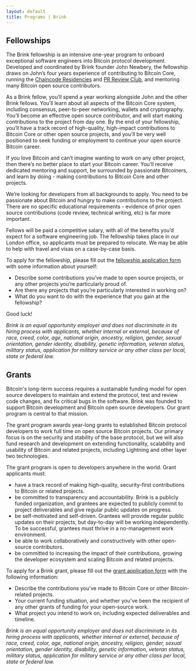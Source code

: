 ```yaml
---
layout: default
title: Programs | Brink
---
```


## Fellowships

The Brink fellowship is an intensive one-year program to onboard exceptional
software engineers into Bitcoin protocol development. Developed and coordinated
by Brink founder John Newbery, the fellowship draws on John’s four years
experience of contributing to Bitcoin Core, running the [Chaincode
Residencies](https://residency.chaincode.com/) and [PR Review
Club](https://bitcoincore.reviews/), and mentoring many Bitcoin open source
contributors.

As a Brink fellow, you’ll spend a year working alongside John and the other
Brink fellows. You’ll learn about all aspects of the Bitcoin Core system,
including consensus, peer-to-peer networking, wallets and cryptography. You’ll
become an effective open source contributor, and will start making
contributions to the project from day one. By the end of your fellowship,
you’ll have a track record of high-quality, high-impact contributions to
Bitcoin Core or other open source projects, and you’ll be very well positioned
to seek funding or employment to continue your open source Bitcoin career.

If you love Bitcoin and can’t imagine wanting to work on any other project,
then there’s no better place to start your Bitcoin career. You’ll receive
dedicated mentoring and support, be surrounded by passionate Bitcoiners, and
learn by doing - making contributions to Bitcoin Core and other projects.

We’re looking for developers from all backgrounds to apply. You need to be
passionate about Bitcoin and hungry to make contributions to the project.
There are no specific educational requirements - evidence of prior open source
contributions (code review, technical writing, etc) is far more important.

Fellows will be paid a competitive salary, with all of the benefits you’d
expect for a software engineering job. The fellowship takes place in our London
office, so applicants must be prepared to relocate. We may be able to help with
travel and visas on a case-by-case basis.

To apply for the fellowship, please fill out the [fellowship application
form](https://forms.gle/hhsAFmot8PKd3SQE8) with some information about
yourself:

- Describe some contributions you’ve made to open source projects, or any other
  projects you’re particularly proud of.
- Are there any projects that you’re particularly interested in working on?
- What do you want to do with the experience that you gain at the fellowship?

Good luck!

_Brink is an equal opportunity employer and does
not discriminate in its hiring process with applicants, whether internal or
external, because of race, creed, color, age, national origin, ancestry,
religion, gender, sexual orientation, gender identity, disability, genetic
information, veteran status, military status, application for military
service or any other class per local, state or federal law._

## Grants

Bitcoin's long-term success requires a sustainable funding model
for open source developers to maintain and extend the protocol, test and
review code changes, and fix critical bugs in the software. Brink was founded
to support Bitcoin development and Bitcoin open source developers. Our grant
program is central to that mission.

The grant program awards year-long grants to established Bitcoin protocol
developers to work full time on open source Bitcoin projects. Our primary focus
is on the security and stability of the base protocol, but we will also fund
research and development on extending functionality, scalability and usability of
Bitcoin and related projects, including Lightning and other layer two technologies.

The grant program is open to developers anywhere in the world. Grant applicants must:

- have a track record of making high-quality, security-first contributions to
  Bitcoin or related projects.
- be committed to transparency and accountability. Brink is a publicly funded
  organization, and grantees are expected to publicly commit to project
  deliverables and give regular public updates on progress.
- be self-motivated and self-driven. Grantees will provide regular public
  updates on their projects, but day-to-day will be working independently. To
  be successful, grantees must thrive in a no-management work environment.
- be able to work collaboratively and constructively with other open-source
  contributors.
- be committed to increasing the impact of their contributions, growing the
  developer ecosystem and scaling Bitcoin and related projects.

To apply for a Brink grant, please fill out the [grant application
form](https://forms.gle/zr5QKoV59pkUfBL47) with the following information:

- Describe the contributions you've made to Bitcoin Core or other
  Bitcoin-related projects.
- Your current funding situation, and whether you've been the recipient of
  any other grants of funding for your open-source work.
- What project you intend to work on, including expected deliverables and
  timeline.

_Brink is an equal opportunity employer and does
not discriminate in its hiring process with applicants, whether internal or
external, because of race, creed, color, age, national origin, ancestry,
religion, gender, sexual orientation, gender identity, disability, genetic
information, veteran status, military status, application for military
service or any other class per local, state or federal law._
